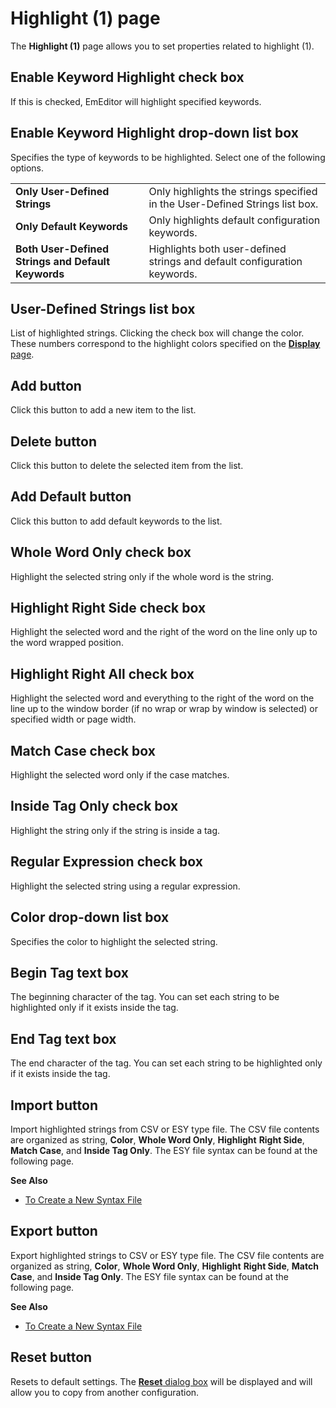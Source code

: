 # Highlight (1) page

The **Highlight (1)** page allows you to set properties related to highlight
(1).

## Enable Keyword Highlight check box

If this is checked, EmEditor will highlight specified keywords.

## Enable Keyword Highlight drop-down list box

Specifies the type of keywords to be highlighted. Select one of the following options.

|     |     |
| --- | --- |
| **Only User-Defined Strings** | Only highlights the strings specified in the User-Defined Strings list box. |
| **Only Default Keywords** | Only highlights default configuration keywords. |
| **Both User-Defined Strings and Default Keywords** | Highlights both user-defined strings and default configuration keywords. |

## User-Defined Strings list box

List of highlighted strings. Clicking the check box will change the color.
These numbers correspond to the highlight colors specified on the
[**Display** page](../display/index).

## Add button

Click this button to add a new item to the list.

## Delete button

Click this button to delete the selected item from the list.

## Add Default button

Click this button to add default keywords to the list.

## Whole Word Only check box

Highlight the selected string only if the whole word is the string.

## Highlight Right Side check box

Highlight the selected word and the right of the word on the
line only up to the word wrapped position.

## Highlight Right All check box

Highlight the selected word and everything to the right of the word on the
line up to the window border (if no wrap or wrap by window is selected) or specified width or page width.

## Match Case check box

Highlight the selected word only if the case matches.

## Inside Tag Only check box

Highlight the string only if the string is inside a tag.

## Regular Expression check box

Highlight the selected string using a regular expression.

## Color drop-down list box

Specifies the color to highlight the selected string.

## Begin Tag text box

The beginning character of the tag. You can set each string to be highlighted
only if it exists inside the tag.

## End Tag text box

The end character of the tag. You can set each string to be highlighted only
if it exists inside the tag.

## Import button

Import highlighted strings from CSV or ESY type file. The CSV file contents are organized
as string, **Color**, **Whole Word Only**, **Highlight**
**Right Side**, **Match Case**, and **Inside Tag Only**. The ESY file syntax can be found at the following page.

**See Also**

- [To Create a New Syntax File](../../../howto/customize/syntax_file)

## Export button

Export highlighted strings to CSV or ESY type file. The CSV file contents are organized as
string, **Color**, **Whole Word Only**, **Highlight**
**Right Side**, **Match Case**, and **Inside Tag Only**. The ESY file syntax can be found at the following page.

**See Also**

- [To Create a New Syntax File](../../../howto/customize/syntax_file)

## Reset button

Resets to default settings. The
[**Reset** dialog box](../reset/index) will be displayed
and will allow you to copy from another configuration.

